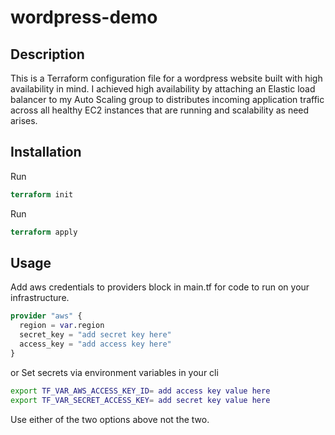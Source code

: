 # wordpress-demo
 
 ## Description 
 This is a Terraform configuration file for a wordpress website built with high availability in mind.
 I achieved high availability by attaching an Elastic load balancer to my Auto Scaling group to distributes incoming application traffic across all healthy EC2 instances that are running and scalability as need arises.

 ## Installation
Run
 ```terraform
terraform init
```
Run
``` terraform
terraform apply
``` 

 ## Usage
Add aws credentials to providers block in main.tf for code to run on your infrastructure.
```terraform
provider "aws" {
  region = var.region
  secret_key = "add secret key here"
  access_key = "add access key here"
}
```
or Set secrets via environment variables in your cli

```bash
export TF_VAR_AWS_ACCESS_KEY_ID= add access key value here
export TF_VAR_SECRET_ACCESS_KEY= add secret key value here
```
Use either of the two options above not the two. 

